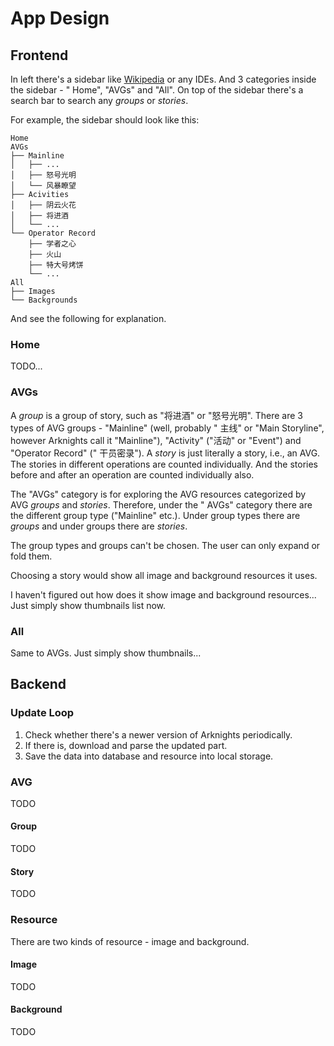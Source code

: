 # App Design #

## Frontend

In left there's a sidebar like [Wikipedia](https://wikipedia.org/) or any IDEs. And 3 categories inside the sidebar - "
Home", "AVGs" and "All". On top of the sidebar there's a search bar to search any *groups* or *stories*.

For example, the sidebar should look like this:

```
Home
AVGs
├── Mainline
│   ├── ...
│   ├── 怒号光明
│   └── 风暴瞭望
├── Acivities
│   ├── 阴云火花
│   ├── 将进酒
│   └── ...
└── Operator Record
    ├── 学者之心
    ├── 火山
    ├── 特大号烤饼
    └── ...
All
├── Images
└── Backgrounds
```

And see the following for explanation.

### Home

TODO...

### AVGs

A *group* is a group of story, such as "将进酒" or "怒号光明". There are 3 types of AVG groups - "Mainline" (well, probably "
主线" or "Main Storyline", however Arknights call it "Mainline"), "Activity" ("活动" or "Event") and "Operator Record" ("
干员密录"). A *story* is just literally a story, i.e., an AVG. The stories in different operations are counted individually.
And the stories before and after an operation are counted individually also.

The "AVGs" category is for exploring the AVG resources categorized by AVG *groups* and *stories*. Therefore, under the "
AVGs" category there are the different group type ("Mainline" etc.). Under group types there are *groups* and under
groups there are *stories*.

The group types and groups can't be chosen. The user can only expand or fold them.

Choosing a story would show all image and background resources it uses.

I haven't figured out how does it show image and background resources... Just simply show thumbnails list now.

### All

Same to AVGs. Just simply show thumbnails...

## Backend

### Update Loop ###

1. Check whether there's a newer version of Arknights periodically.
2. If there is, download and parse the updated part.
3. Save the data into database and resource into local storage.

### AVG ###

TODO

#### Group

TODO

#### Story

TODO

### Resource ###

There are two kinds of resource - image and background.

#### Image

TODO

#### Background

TODO
